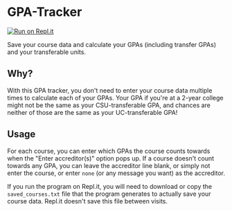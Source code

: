 # GPA-Tracker
[![Run on Repl.it](https://repl.it/badge/github/wheelercj/GPA-Tracker)](https://replit.com/@wheelercj/GPA-Tracker)

Save your course data and calculate your GPAs (including transfer GPAs) and your transferable units.

## Why?
With this GPA tracker, you don't need to enter your course data multiple times to calculate each of your GPAs. Your GPA if you're at a 2-year college might not be the same as your CSU-transferable GPA, and chances are neither of those are the same as your UC-transferable GPA!

## Usage
For each course, you can enter which GPAs the course counts towards when the "Enter accreditor(s)" option pops up. If a course doesn't count towards any GPA, you can leave the accreditor line blank, or simply not enter the course, or enter `none` (or any message you want) as the accreditor.

If you run the program on Repl.it, you will need to download or copy the `saved_courses.txt` file that the program generates to actually save your course data. Repl.it doesn't save this file between visits.
